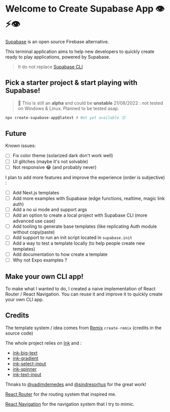 # Welcome to Create Supabase App 👁⚡️👁

[Supabase](https://supabase.com/) is an open source Firebase alternative.

This terminal application aims to help new developers to quickly create ready to play applications, powered by Supabase.

> It do not replace [Supabase CLI](https://supabase.com/docs/guides/cli)

## Pick a starter project & start playing with Supabase!

> 🚨 This is still an **alpha** and could be **unstable**
> 21/08/2022 : not tested on Windows & Linux. Planned to be tested asap.

```sh
npx create-supabase-app@latest # Not yet available 🙃
```

## Future

Known issues:

- [ ] Fix color theme (solarized dark don't work well)
- [ ] UI glitches (maybe it's not solvable)
- [ ] Not responsive 😂 (and probably never)

I plan to add more features and improve the experience (order is subjective) :

- [ ] Add Next.js templates
- [ ] Add more examples with Supabase (edge functions, realtime, magic link auth)
- [ ] Add a no ui mode and support args
- [ ] Add an option to create a local project with Supabase CLI (more advanced use case)
- [ ] Add tooling to generate base templates (like replicating Auth module without copy/paste)
- [ ] Add support to run an init script located in `supabase.init`
- [ ] Add a way to test a template locally (to help people create new templates)
- [ ] Add documentation to how create a template
- [ ] Why not Expo examples ?

## Make your own CLI app!

To make what I wanted to do, I created a naive implementation of React Router / React Navigation.
You can reuse it and improve it to quickly create your own CLI app.

## Credits

The template system / idea comes from [Remix](https://github.com/remix-run/remix) `create-remix` (credits in the source code)

The whole project relies on [Ink](https://github.com/vadimdemedes/ink) and :

- [ink-big-text](https://github.com/sindresorhus/ink-big-text)
- [ink-gradient](https://github.com/sindresorhus/ink-gradient)
- [ink-select-input](https://github.com/vadimdemedes/ink-select-input)
- [ink-spinner](https://github.com/vadimdemedes/ink-spinner)
- [ink-text-input](https://github.com/vadimdemedes/ink-text-input)

Thnaks to [@vadimdemedes](https://github.com/vadimdemedes) and [@sindresorhus](https://github.com/sindresorhus) for the great work!

[React Router](https://reactrouter.com/) for the routing system that inspired me.

[React Navigation](https://reactnavigation.org/) for the navigation system that I try to mimic.

